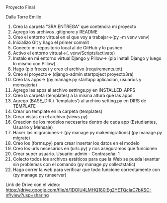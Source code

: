Proyecto Final 

Dalla Torre Emilio

1) Creo la carpeta "3RA ENTREGA" que contendra mi proyecto
2) Agrego los archivos .gitignore y README
3) Creo el entorno virtual en el que voy a trabajar->(py -m venv venv)
4) Inicializo Git y hago el primer commit
5) Conecto mi repositorio local al de GitHub y lo pusheo
6) Activo el entorno virtual->(. venv/Scripts/activate)
7) Instalo en mi entorno virtual Django y Pillow-> (pip install Django y luego lo mismo con Pillow)
8) Hago (pip freeze) y creo el archivo (requirements.txt)
9) Creo el proyecto-> (django-admin startpoject proyecto3ra)
10) Creo las apps-> (py manage.py startapp aplicacion, usuarios y mensajeria)
11) Agrego las apps al archivo settings.py en INSTALLED_APPS
12) Creo la carpeta (templates) a la misma altura que las apps
13) Agrego (BASE_DIR / 'templates') al archivo setting.py en DIRS de TEMPLATE
14) Crear un template en la carpeta (templates) 
15) Crear vistas en el archivo (views.py)
16) Creacion de los modelos necesarios dentro de cada app (Estudiantes, Usuario y Mensaje)
17) Hacer las migraciones-> (py manage.py makemigrations) (py manage.py migrate)
18) Creo los (forms.py) para crear insertar los datos en el modelo
19) Creo los urls necesarios en (urls.py) y nos aseguramos que funcionen
20) Crear super usuario. Usuario: admin - Contraseña: 1
21) Colecto todos los archivos estáticos para que la Web se pueda levantar sin problemas
con el comando (py manage.py collectstatic)
22) Hago correr la web para verificar que todo funcione correctamente con (py manage.py runserver)

Link de Drive con el video: https://drive.google.com/file/d/1DOIU4LMHQ180IEg2YETQcIaC7bKSC-nf/view?usp=sharing
